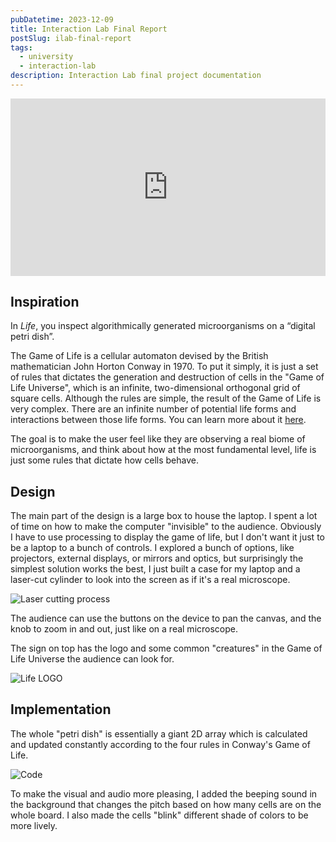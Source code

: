 ```yaml
---
pubDatetime: 2023-12-09
title: Interaction Lab Final Report
postSlug: ilab-final-report
tags:
  - university
  - interaction-lab
description: Interaction Lab final project documentation
---
```


<iframe
  src="https://player.cloudinary.com/embed/?public_id=blog%2FLIFE_wovnyf&cloud_name=leow"
  width="640"
  height="360"
  style="height: auto; width: 100%; aspect-ratio: 640 / 360;"
  allow="autoplay; fullscreen; encrypted-media; picture-in-picture"
  frameborder="0"
>Documentation video</iframe>

## Inspiration

In _Life_, you inspect algorithmically generated microorganisms on a “digital petri dish”.

The Game of Life is a cellular automaton devised by the British mathematician John Horton Conway in 1970. To put it simply, it is just a set of rules that dictates the generation and destruction of cells in the "Game of Life Universe", which is an infinite, two-dimensional orthogonal grid of square cells. Although the rules are simple, the result of the Game of Life is very complex. There are an infinite number of potential life forms and interactions between those life forms. You can learn more about it [here](https://en.wikipedia.org/wiki/Conway's_Game_of_Life).

The goal is to make the user feel like they are observing a real biome of microorganisms, and think about how at the most fundamental level, life is just some rules that dictate how cells behave.

## Design

The main part of the design is a large box to house the laptop. I spent a lot of time on how to make the computer "invisible" to the audience. Obviously I have to use processing to display the game of life, but I don't want it just to be a laptop to a bunch of controls. I explored a bunch of options, like projectors, external displays, or mirrors and optics, but surprisingly the simplest solution works the best, I just built a case for my laptop and a laser-cut cylinder to look into the screen as if it's a real microscope.

![Laser cutting process](https://res.cloudinary.com/leow/image/upload/f_auto,q_auto/v1/blog/qshex8sgvwtldcm3knj4)

The audience can use the buttons on the device to pan the canvas, and the knob to zoom in and out, just like on a real microscope.

The sign on top has the logo and some common "creatures" in the Game of Life Universe the audience can look for.

![Life LOGO](https://res.cloudinary.com/leow/image/upload/f_auto,q_auto/v1/blog/t9mywdciti3dff55vozi)

## Implementation

The whole "petri dish" is essentially a giant 2D array which is calculated and updated constantly according to the four rules in Conway's Game of Life.

![Code](https://res.cloudinary.com/leow/image/upload/v1702139646/Screenshot_2023-12-10_at_00.33.30_zdevw5.png)

To make the visual and audio more pleasing, I added the beeping sound in the background that changes the pitch based on how many cells are on the whole board. I also made the cells "blink" different shade of colors to be more lively.
